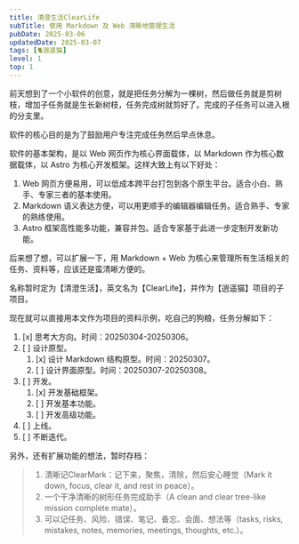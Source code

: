 ```yaml
---
title: 清澄生活ClearLife
subTitle: 使用 Markdown 及 Web 清晰地管理生活
pubDate: 2025-03-06
updatedDate: 2025-03-07
tags: [🐈逍遥猫]
level: 1
top: 1
---
```


前天想到了一个小软件的创意，就是把任务分解为一棵树，然后做任务就是剪树枝，增加子任务就是生长新树枝，任务完成树就剪好了。完成的子任务可以进入根的分支里。

软件的核心目的是为了鼓励用户专注完成任务然后早点休息。

软件的基本架构，是以 Web 网页作为核心界面载体，以 Markdown 作为核心数据载体，以 Astro 为核心开发框架。这样大致上有以下好处：

1. Web 网页方便易用，可以低成本跨平台打包到各个原生平台。适合小白、熟手、专家三者的基本使用。
2. Markdown 语义表达方便，可以用更顺手的编辑器编辑任务。适合熟手、专家的熟练使用。
3. Astro 框架高性能多功能，兼容并包。适合专家基于此进一步定制开发新功能。

后来想了想，可以扩展一下，用 Markdown + Web 为核心来管理所有生活相关的任务、资料等，应该还是蛮清晰方便的。

名称暂时定为【清澄生活】，英文名为【ClearLife】，并作为【逍遥猫】项目的子项目。

现在就可以直接用本文作为项目的资料示例，吃自己的狗粮，任务分解如下：

1. [x] 思考大方向。时间：20250304-20250306。
2. [ ] 设计原型。
    1. [x] 设计 Markdown 结构原型。时间：20250307。
    2. [ ] 设计界面原型。时间：20250307-20250308。
3. [ ] 开发。
    1. [x] 开发基础框架。
    2. [ ] 开发基本功能。
    3. [ ] 开发高级功能。
4. [ ] 上线。
5. [ ] 不断迭代。

另外，还有扩展功能的想法，暂时存档：

> 1. 清晰记ClearMark：记下来，聚焦，清除，然后安心睡觉（Mark it down, focus, clear it, and rest in peace）。
> 2. 一个干净清晰的树形任务完成助手（A clean and clear tree-like mission complete mate）。
> 3. 可以记任务、风险、错误、笔记、备忘、会面、想法等（tasks, risks, mistakes, notes, memories, meetings, thoughts, etc.）。
